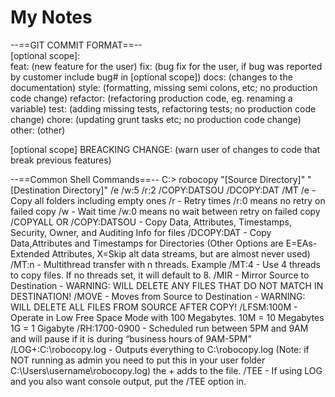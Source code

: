 # My Notes

--==GIT COMMIT FORMAT==--<br>
<type>[optional scope]: <description>
<br>
<type>
feat: (new feature for the user)
fix: (bug fix for the user, if bug was reported by customer include bug# in [optional scope])
docs: (changes to the documentation)
style: (formatting, missing semi colons, etc; no production code change)
refactor: (refactoring production code, eg. renaming a variable)
test: (adding missing tests, refactoring tests; no production code change)
chore: (updating grunt tasks etc; no production code change)
other: (other)

[optional scope]
BREACKING CHANGE: (warn user of changes to code that break previous features)

--==Common Shell Commands==--
C:\> robocopy "[Source Directory]" "[Destination Directory]" /e /w:5 /r:2 /COPY:DATSOU /DCOPY:DAT /MT
/e - Copy all folders including empty ones
/r - Retry times /r:0 means no retry on failed copy
/w - Wait time /w:0 means no wait between retry on failed copy
/COPYALL OR /COPY:DATSOU - Copy Data, Attributes, Timestamps, Security, Owner, and Auditing Info for files
/DCOPY:DAT - Copy Data,Attributes and Timestamps for Directories (Other Options are E=EAs-Extended Attributes, X=Skip alt data streams, but are almost never used)
/MT:n - Multithread transfer with n threads. Example /MT:4 - Use 4 threads to copy files. If no threads set, it will default to 8.
/MIR - Mirror Source to Destination - WARNING: WILL DELETE ANY FILES THAT DO NOT MATCH IN DESTINATION!
/MOVE - Moves from Source to Destination - WARNING: WILL DELETE ALL FILES FROM SOURCE AFTER COPY!
/LFSM:100M - Operate in Low Free Space Mode with 100 Megabytes. 10M = 10 Megabytes 1G = 1 Gigabyte
/RH:1700-0900 - Scheduled run between 5PM and 9AM and will pause if it is during “business hours of 9AM-5PM”
/LOG+:C:\robocopy.log - Outputs everything to C:\robocopy.log (Note: if NOT running as admin you need to put this in your user folder C:\Users\username\robocopy.log) the + adds to the file.
/TEE - If using LOG and you also want console output, put the /TEE option in.
